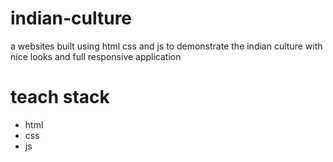 
# indian-culture
a websites built using html css and js to demonstrate the indian culture with nice looks and full responsive application
# teach stack
- html
- css 
- js
